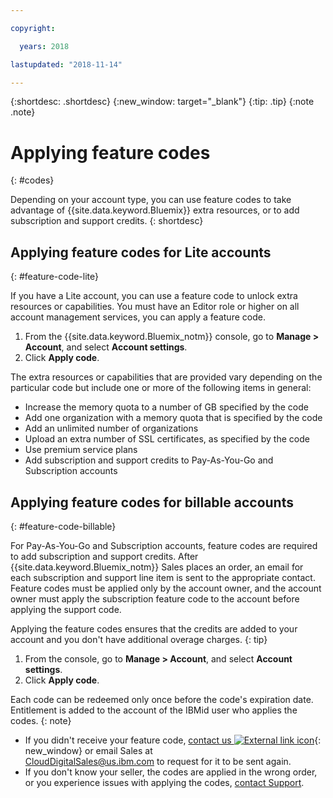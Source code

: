 ```yaml
---

copyright:

  years: 2018

lastupdated: "2018-11-14" 

---
```


{:shortdesc: .shortdesc}
{:new_window: target="_blank"}
{:tip: .tip}
{:note .note}


# Applying feature codes
{: #codes}

Depending on your account type, you can use feature codes to take advantage of {{site.data.keyword.Bluemix}} extra resources, or to add subscription and support credits.
{: shortdesc}


## Applying feature codes for Lite accounts
{: #feature-code-lite}

If you have a Lite account, you can use a feature code to unlock extra resources or capabilities. You must have an Editor role or higher on all account management services, you can apply a feature code.  

1. From the {{site.data.keyword.Bluemix_notm}} console, go to **Manage > Account**, and select **Account settings**. 
2. Click **Apply code**. 

The extra resources or capabilities that are provided vary depending on the particular code but include one or more of the following items in general:

  * Increase the memory quota to a number of GB specified by the code
  * Add one organization with a memory quota that is specified by the code
  * Add an unlimited number of organizations
  * Upload an extra number of SSL certificates, as specified by the code
  * Use premium service plans
  * Add subscription and support credits to Pay-As-You-Go and Subscription accounts


## Applying feature codes for billable accounts
{: #feature-code-billable}

For Pay-As-You-Go and Subscription accounts, feature codes are required to add subscription and support credits. After {{site.data.keyword.Bluemix_notm}} Sales places an order, an email for each subscription and support line item is sent to the appropriate contact. Feature codes must be applied only by the account owner, and the account owner must apply the subscription feature code to the account before applying the support code. 

Applying the feature codes ensures that the credits are added to your account and you don't have additional overage charges.
{: tip} 

1. From the console, go to **Manage > Account**, and select **Account settings**. 
2. Click **Apply code**. 

  Each code can be redeemed only once before the code's expiration date. Entitlement is added to the account of the IBMid user who applies the codes.
  {: note}

  * If you didn't receive your feature code, [contact us ![External link icon](../icons/launch-glyph.svg "External link icon")](https://www.ibm.com/cloud-computing/bluemix/contact-us){: new_window} or email Sales at CloudDigitalSales@us.ibm.com to request for it to be sent again.
  * If you don't know your seller, the codes are applied in the wrong order, or you experience issues with applying the codes, [contact Support](/docs/get-support/howtogetsupport.html). 

 

